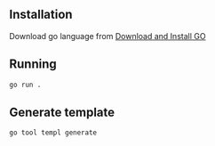 ## Installation

Download go language from [Download and Install GO](https://go.dev/doc/install)

## Running

```bash
go run .
```

## Generate template

```bash
go tool templ generate
```